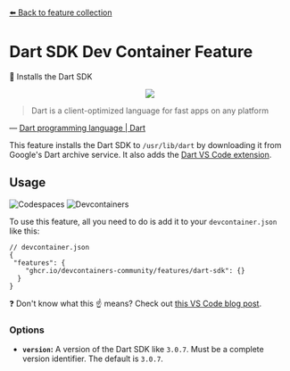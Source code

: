 [⬅️ Back to feature collection](https://devcontainers.community/features/)

# Dart SDK Dev Container Feature

🎯 Installs the Dart SDK

<p align=center>
  <img src="https://thum.io/get/width/800/crop/600/noanimate/https://dart.dev/">
</p>

> Dart is a client-optimized language for fast apps on any platform

&mdash; [Dart programming language | Dart](https://dart.dev/)

This feature installs the Dart SDK to `/usr/lib/dart` by downloading it from
Google's Dart archive service. It also adds the [Dart VS Code extension].

## Usage

![Codespaces](https://img.shields.io/static/v1?style=for-the-badge&message=Codespaces&color=181717&logo=GitHub&logoColor=FFFFFF&label=)
![Devcontainers](https://img.shields.io/static/v1?style=for-the-badge&message=Devcontainers&color=2496ED&logo=Docker&logoColor=FFFFFF&label=)

To use this feature, all you need to do is add it to your `devcontainer.json`
like this:

```jsonc
// devcontainer.json
{
 "features": {
    "ghcr.io/devcontainers-community/features/dart-sdk": {}
  }
}
```

❓ Don't know what this ☝ means? Check out [this VS Code blog post].

### Options

- **`version`:** A version of the Dart SDK like `3.0.7`. Must be a complete
  version identifier. The default is `3.0.7`.

<!-- prettier-ignore-start -->
[this vs code blog post]: https://code.visualstudio.com/blogs/2022/09/15/dev-container-features
[dart vs code extension]: https://marketplace.visualstudio.com/items?itemName=Dart-Code.dart-code
<!-- prettier-ignore-end -->
